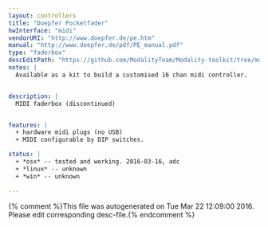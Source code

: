 ```yaml
---
layout: controllers
title: "Doepfer Pocketfader"
hwInterface: "midi"
vendorURI: "http://www.doepfer.de/pe.htm"
manual: "http://www.doepfer.de/pdf/PE_manual.pdf"
type: "faderbox"
descEditPath: "https://github.com/ModalityTeam/Modality-toolkit/tree/master/Modality/MKtlDescriptions//doepfer-pocketfader.desc.scd"
notes: |
  Available as a kit to build a customised 16 chan midi controller.


description: |
  MIDI faderbox (discontinued)


features: |
  + hardware midi plugs (no USB)
  + MIDI configurable by DIP switches.

status: |
  + *osx* -- tested and working. 2016-03-16, adc
  + *linux* -- unknown
  + *win* -- unknown

---
```

{% comment %}This file was autogenerated on Tue Mar 22 12:09:00 2016. Please edit corresponding desc-file.{% endcomment %}